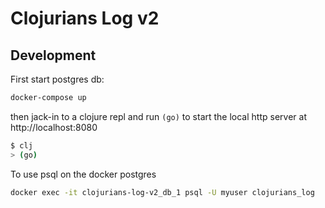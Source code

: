# Clojurians Log v2

## Development

First start postgres db:

``` sh
docker-compose up
```

then jack-in to a clojure repl and run `(go)` to start the local http server at http://localhost:8080

``` sh
$ clj
> (go)
```

To use psql on the docker postgres

``` sh
docker exec -it clojurians-log-v2_db_1 psql -U myuser clojurians_log
```
